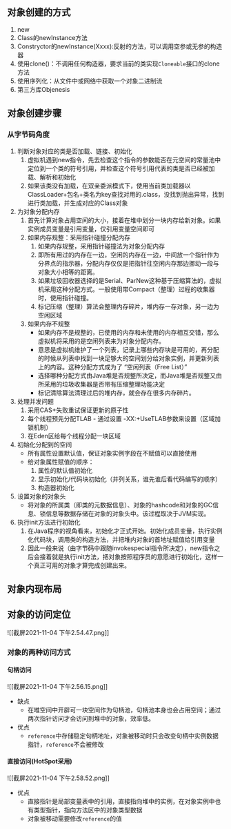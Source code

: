 ## 对象创建的方式
1. new
2. Class的newInstance方法
3. Constryctor的newInstance(Xxxx):反射的方法，可以调用空参或无参的构造器
4. 使用clone()：不调用任何构造器，要求当前的类实现`Cloneable`接口的clone方法
5. 使用序列化：从文件中或网络中获取一个对象二进制流
6. 第三方库Objenesis

## 对象创建步骤
### 从字节码角度
1. 判断对象对应的类是否加载、链接、初始化
	1. 虚拟机遇到new指令，先去检查这个指令的参数能否在元空间的常量池中定位到一个类的符号引用，并检查这个符号引用代表的类是否已经被加载、解析和初始化
	2. 如果该类没有加载，在双亲委派模式下，使用当前类加载器以ClassLoader+包名+类名为key查找对用的.class，没找到抛出异常，找到进行类加载，并生成对应的Class对象
2. 为对象分配内存
	1. 首先计算对象占用空间的大小，接着在堆中划分一块内存给新对象。如果实例成员变量是引用变量，仅引用变量空间即可
	2. 如果内存规整：采用指针碰撞分配内存
		1. 如果内存规整，采用指针碰撞法为对象分配内存
		2. 即所有用过的内存在一边，空闲的内存在一边，中间放一个指针作为分界点的指示器，分配内存仅仅是把指针往空闲内存那边挪动一段与对象大小相等的距离。
		3. 如果垃圾回收器选择的是Serial、ParNew这种基于压缩算法的，虚拟机采用这种分配方式。一般使用带Compact（整理）过程的收集器时，使用指针碰撞。
		4. 标记压缩（整理）算法会整理内存碎片，堆内存一存对象，另一边为空闲区域
	3. 如果内存不规整
		- 如果内存不是规整的，已使用的内存和未使用的内存相互交错，那么虚拟机将采用的是空闲列表来为对象分配内存。
		- 意思是虚拟机维护了一个列表，记录上哪些内存块是可用的，再分配的时候从列表中找到一块足够大的空间划分给对象实例，并更新列表上的内容。这种分配方式成为了 “空闲列表（Free List）”
		- 选择哪种分配方式由Java堆是否规整所决定，而Java堆是否规整又由所采用的垃圾收集器是否带有压缩整理功能决定
		- 标记清除算法清理过后的堆内存，就会存在很多内存碎片。
3. 处理并发问题
	1.  采用CAS+失败重试保证更新的原子性
	2.  每个线程预先分配TLAB - 通过设置 -XX:+UseTLAB参数来设置（区域加锁机制）
	3.  在Eden区给每个线程分配一块区域
4. 初始化分配到的空间
	- 所有属性设置默认值，保证对象实例字段在不赋值可以直接使用
	-   给对象属性赋值的顺序：
		1.  属性的默认值初始化
		2.  显示初始化/代码块初始化（并列关系，谁先谁后看代码编写的顺序）
		3.  构造器初始化
5. 设置对象的对象头
	- 将对象的所属类（即类的元数据信息）、对象的hashcode和对象的GC信息、锁信息等数据存储在对象的对象头中。该过程取决于JVM实现。
6. 执行init方法进行初始化
	1. 在Java程序的视角看来，初始化才正式开始。初始化成员变量，执行实例化代码块，调用类的构造方法，并把堆内对象的首地址赋值给引用变量
	2. 因此一般来说（由字节码中跟随invokespecial指令所决定），new指令之后会接着就是执行init方法，把对象按照程序员的意愿进行初始化，这样一个真正可用的对象才算完成创建出来。

## 对象内现布局

## 对象的访问定位
![[截屏2021-11-04 下午2.54.47.png]]
### 对象的两种访问方式
#### 句柄访问
![[截屏2021-11-04 下午2.56.15.png]]
- 缺点
	- 在堆空间中开辟可一块空间作为句柄池，句柄池本身也会占用空间；通过两次指针访问才会访问到堆中的对象，效率低。
- 优点
	- `reference`中存储稳定句柄地址，对象被移动时只会改变句柄中实例数据指针，`reference`不会被修改
#### 直接访问(HotSpot采用)
![[截屏2021-11-04 下午2.58.52.png]]
- 优点
	- 直接指针是局部变量表中的引用，直接指向堆中的实例，在对象实例中也有类型指针，指向方法区中的对象类型数据
	- 对象被移动需要修改`reference`的值